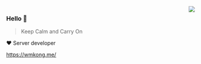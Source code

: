 <img align="right" src="https://github-readme-stats.vercel.app/api?username=im-wmkong&show_icons=true&icon_color=805AD5&text_color=718096&bg_color=ffffff&hide_title=true" />

### Hello 👋

> Keep Calm and Carry On

❤️ Server developer

https://wmkong.me/
